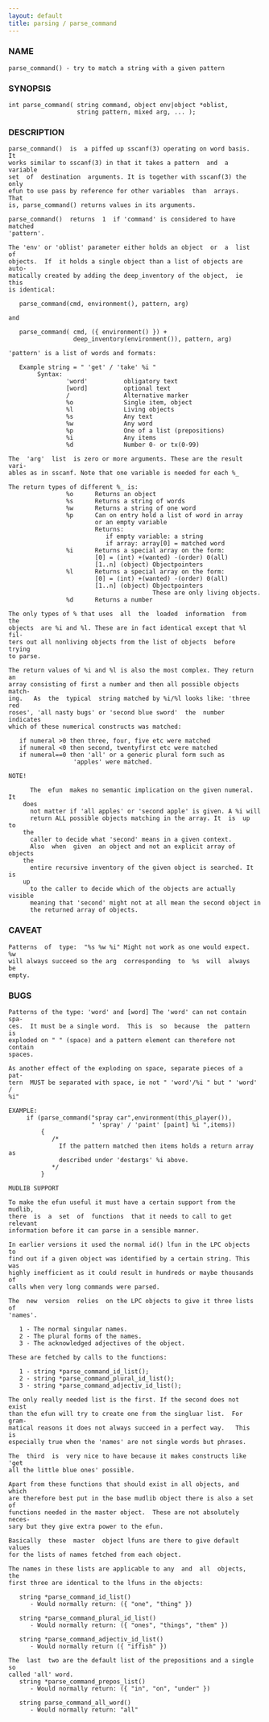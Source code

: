 ```yaml
---
layout: default
title: parsing / parse_command
---
```


### NAME

    parse_command() - try to match a string with a given pattern


### SYNOPSIS

    int parse_command( string command, object env|object *oblist,
                       string pattern, mixed arg, ... );


### DESCRIPTION

    parse_command()  is  a piffed up sscanf(3) operating on word basis.  It
    works similar to sscanf(3) in that it takes a pattern  and  a  variable
    set  of  destination  arguments. It is together with sscanf(3) the only
    efun to use pass by reference for other variables  than  arrays.   That
    is, parse_command() returns values in its arguments.

    parse_command()  returns  1  if 'command' is considered to have matched
    'pattern'.

    The 'env' or 'oblist' parameter either holds an object  or  a  list  of
    objects.  If  it holds a single object than a list of objects are auto‐
    matically created by adding the deep_inventory of the object,  ie  this
    is identical:

       parse_command(cmd, environment(), pattern, arg)

    and

       parse_command( cmd, ({ environment() }) +
                      deep_inventory(environment()), pattern, arg)

    'pattern' is a list of words and formats:

       Example string = " 'get' / 'take' %i "
            Syntax:
                    'word'          obligatory text
                    [word]          optional text
                    /               Alternative marker
                    %o              Single item, object
                    %l              Living objects
                    %s              Any text
                    %w              Any word
                    %p              One of a list (prepositions)
                    %i              Any items
                    %d              Number 0- or tx(0-99)

    The  'arg'  list  is zero or more arguments. These are the result vari‐
    ables as in sscanf. Note that one variable is needed for each %_

    The return types of different %_ is:
                    %o      Returns an object
                    %s      Returns a string of words
                    %w      Returns a string of one word
                    %p      Can on entry hold a list of word in array
                            or an empty variable
                            Returns:
                               if empty variable: a string
                               if array: array[0] = matched word
                    %i      Returns a special array on the form:
                            [0] = (int) +(wanted) -(order) 0(all)
                            [1..n] (object) Objectpointers
                    %l      Returns a special array on the form:
                            [0] = (int) +(wanted) -(order) 0(all)
                            [1..n] (object) Objectpointers
                                            These are only living objects.
                    %d      Returns a number

    The only types of % that uses  all  the  loaded  information  from  the
    objects  are %i and %l. These are in fact identical except that %l fil‐
    ters out all nonliving objects from the list of objects  before  trying
    to parse.

    The return values of %i and %l is also the most complex. They return an
    array consisting of first a number and then all possible objects match‐
    ing.   As  the  typical  string matched by %i/%l looks like: 'three red
    roses', 'all nasty bugs' or 'second blue sword'  the  number  indicates
    which of these numerical constructs was matched:

       if numeral >0 then three, four, five etc were matched
       if numeral <0 then second, twentyfirst etc were matched
       if numeral==0 then 'all' or a generic plural form such as
                      'apples' were matched.

    NOTE!

          The  efun  makes no semantic implication on the given numeral. It
        does
          not matter if 'all apples' or 'second apple' is given. A %i will
          return ALL possible objects matching in the array. It  is  up  to
        the
          caller to decide what 'second' means in a given context.
          Also  when  given  an object and not an explicit array of objects
        the
          entire recursive inventory of the given object is searched. It is
        up
          to the caller to decide which of the objects are actually visible
          meaning that 'second' might not at all mean the second object in
          the returned array of objects.


### CAVEAT

    Patterns  of  type:  "%s %w %i" Might not work as one would expect.  %w
    will always succeed so the arg  corresponding  to  %s  will  always  be
    empty.


### BUGS

    Patterns of the type: 'word' and [word] The 'word' can not contain spa‐
    ces.  It must be a single word.  This is  so  because  the  pattern  is
    exploded on " " (space) and a pattern element can therefore not contain
    spaces.

    As another effect of the exploding on space, separate pieces of a  pat‐
    tern  MUST be separated with space, ie not " 'word'/%i " but " 'word' /
    %i"

    EXAMPLE:
         if (parse_command("spray car",environment(this_player()),
                           " 'spray' / 'paint' [paint] %i ",items))
             {
                /*
                  If the pattern matched then items holds a return array as
                  described under 'destargs' %i above.
                */
             }

    MUDLIB SUPPORT

    To make the efun useful it must have a certain support from the mudlib,
    there  is  a  set  of  functions  that it needs to call to get relevant
    information before it can parse in a sensible manner.

    In earlier versions it used the normal id() lfun in the LPC objects  to
    find out if a given object was identified by a certain string. This was
    highly inefficient as it could result in hundreds or maybe thousands of
    calls when very long commands were parsed.

    The  new  version  relies  on the LPC objects to give it three lists of
    'names'.

       1 - The normal singular names.
       2 - The plural forms of the names.
       3 - The acknowledged adjectives of the object.

    These are fetched by calls to the functions:

       1 - string *parse_command_id_list();
       2 - string *parse_command_plural_id_list();
       3 - string *parse_command_adjectiv_id_list();

    The only really needed list is the first. If the second does not  exist
    than the efun will try to create one from the singluar list.  For gram‐
    matical reasons it does not always succeed in a perfect way.   This  is
    especially true when the 'names' are not single words but phrases.

    The  third  is  very nice to have because it makes constructs like 'get
    all the little blue ones' possible.

    Apart from these functions that should exist in all objects, and  which
    are therefore best put in the base mudlib object there is also a set of
    functions needed in the master object.  These are not absolutely neces‐
    sary but they give extra power to the efun.

    Basically  these  master  object lfuns are there to give default values
    for the lists of names fetched from each object.

    The names in these lists are applicable to any  and  all  objects,  the
    first three are identical to the lfuns in the objects:

       string *parse_command_id_list()
          - Would normally return: ({ "one", "thing" })

       string *parse_command_plural_id_list()
          - Would normally return: ({ "ones", "things", "them" })

       string *parse_command_adjectiv_id_list()
          - Would normally return ({ "iffish" })

    The  last  two are the default list of the prepositions and a single so
    called 'all' word.
       string *parse_command_prepos_list()
          - Would normally return: ({ "in", "on", "under" })

       string parse_command_all_word()
          - Would normally return: "all"
